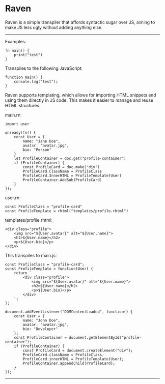 # Raven

Raven is a simple transpiler that affords syntactic sugar over JS, aiming to make JS less ugly without adding anything else.

---

Examples:

```
fn main() {
    print("test")
}
```

Transpiles to the following JavaScript:

```
function main() {
    console.log("test");
}

```

Raven supports templating, which allows for importing HTML snippets and using them directly in JS code.
This makes it easier to manage and reuse HTML structures.

main.rn:

```
import user

onready(fn() {
    const User = {
        name: "Jane Doe",
        avatar: "avatar.jpg",
        bio: "Person"
    }
    let ProfileContainer = doc.get("profile-container")
    if (ProfileContainer) {
        const ProfileCard = doc.make("div")
        ProfileCard.ClassName = ProfileClass
        ProfileCard.InnerHTML = ProfileTemplate(User)
        ProfileContainer.AddSub(ProfileCard)
    }
});
```

user.rn:

```
const ProfileClass = "profile-card"
const ProfileTemplate = rhtml("templates/profile.rhtml")
```

templates/profile.rhtml:

```
<div class="profile">
    <img src="${User.avatar}" alt="${User.name}">
    <h2>${User.name}</h2>
    <p>${User.bio}</p>
</div>
```

This transpiles to main.js:

```
const ProfileClass = "profile-card";
const ProfileTemplate = function(User) {
    return `
        <div class="profile">
            <img src="${User.avatar}" alt="${User.name}">
            <h2>${User.name}</h2>
            <p>${User.bio}</p>
        </div>
    `;
};

document.addEventListener("DOMContentLoaded", function() {
    const User = {
        name: "John Doe",
        avatar: "avatar.jpg",
        bio: "Developer"
    };
    const ProfileContainer = document.getElementById("profile-container");
    if (ProfileContainer) {
        const ProfileCard = document.createElement("div");
        ProfileCard.className = ProfileClass;
        ProfileCard.innerHTML = ProfileTemplate(User);
        ProfileContainer.appendChild(ProfileCard);
    }
});
```

---
